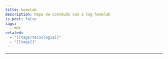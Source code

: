 ```yaml
---
title: homelab
description: Mapa de contéudo com a tag homelab
is_post: false
tags:
  - mdc
related:
  - "[[tags/tecnologia]]"
  - "[[tags]]"
---
```


-----